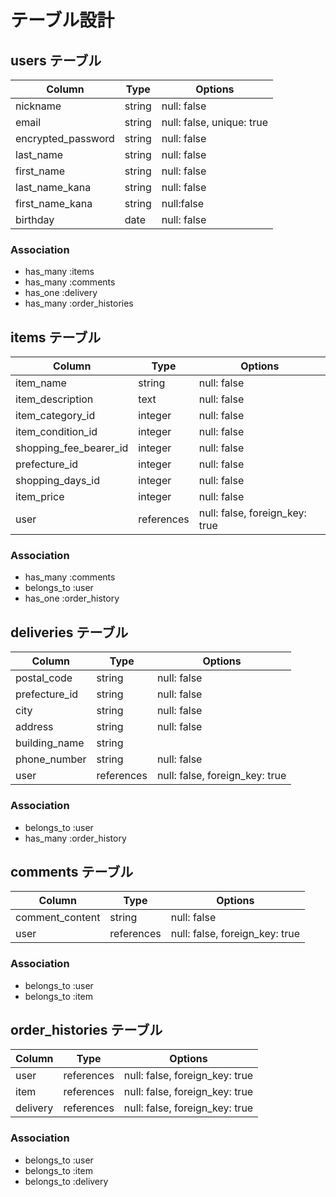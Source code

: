 # テーブル設計

## users テーブル

| Column             | Type    | Options     |
| ------------------ | ------- | ----------- |
| nickname           | string  | null: false |
| email              | string  | null: false, unique: true |
| encrypted_password | string  | null: false |
| last_name          | string  | null: false |
| first_name         | string  | null: false |
| last_name_kana     | string  | null: false |
| first_name_kana    | string  | null:false  |
| birthday           | date    | null: false |

### Association

- has_many :items
- has_many :comments
- has_one :delivery 
- has_many :order_histories

## items テーブル

| Column                  | Type       | Options     |
| ----------------------- | ---------- | ----------- |
| item_name               | string     | null: false |
| item_description        | text       | null: false |
| item_category_id        | integer    | null: false |
| item_condition_id       | integer    | null: false |
| shopping_fee_bearer_id  | integer    | null: false |
| prefecture_id           | integer    | null: false |
| shopping_days_id        | integer    | null: false |
| item_price              | integer    | null: false | 
| user                    | references | null: false, foreign_key: true |

### Association

- has_many :comments
- belongs_to :user
- has_one :order_history

## deliveries テーブル

| Column        | Type       | Options      |
| ------------- | ---------- | ------------ |
| postal_code   | string     | null: false  |
| prefecture_id | string     | null: false  |
| city          | string     | null: false  |
| address       | string     | null: false  |
| building_name | string     |              |
| phone_number  | string     | null: false  |
| user          | references | null: false, foreign_key: true |

### Association

- belongs_to :user
- has_many :order_history

## comments テーブル

| Column          | Type       | Options                        |
| --------------- | ---------- | ------------------------------ |
| comment_content | string     | null: false                    |
| user            | references | null: false, foreign_key: true |


### Association

- belongs_to :user
- belongs_to :item

## order_histories テーブル


| Column   | Type       | Options                        |
| -------- | ---------- | ------------------------------ |
| user     | references | null: false, foreign_key: true |
| item     | references | null: false, foreign_key: true |
| delivery | references | null: false, foreign_key: true |

### Association

- belongs_to :user
- belongs_to :item
- belongs_to :delivery
